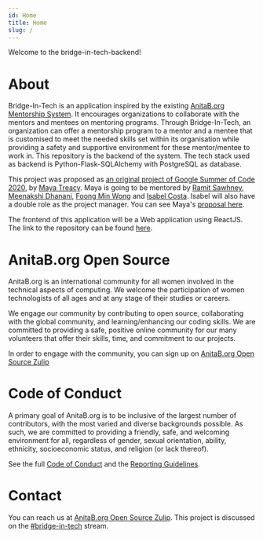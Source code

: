 ```yaml
---
id: Home
title: Home
slug: /
---
```


Welcome to the bridge-in-tech-backend!

# About

Bridge-In-Tech is an application inspired by the existing [AnitaB.org Mentorship System](https://github.com/anitab-org/mentorship-backend/wiki). It encourages organizations to collaborate with the mentors and mentees on mentoring programs. Through Bridge-In-Tech, an organization can offer a mentorship program to a mentor and a mentee that is customised to meet the needed skills set within its organisation while providing a safety and supportive environment for these mentor/mentee to work in. This repository is the backend of the system. The tech stack used as backend is Python-Flask-SQLAlchemy with PostgreSQL as database.

This project was proposed as [an original project of Google Summer of Code 2020](https://summerofcode.withgoogle.com/organizations/4752039663370240/), by [Maya Treacy](https://github.com/mtreacy002). Maya is going to be mentored by [Ramit Sawhney](https://github.com/ramitsawhney27), [Meenakshi Dhanani](https://github.com/meenakshi-dhanani), [Foong Min Wong](https://github.com/foongminwong) and [Isabel Costa](https://github.com/isabelcosta). Isabel will also have a double role as the project manager. You can see Maya's [proposal here](https://docs.google.com/document/d/1ZZCOoWdn2yb6N3qrrgK0SRDQPcx2Pp7kz3yDXDRSHUs/edit#heading=h.h1xuf6xi92mt).

The frontend of this application will be a Web application using ReactJS. The link to the repository can be found [here](https://github.com/anitab-org/bridge-in-tech-web).

# AnitaB.org Open Source

AnitaB.org is an international community for all women involved in the technical aspects of computing. We welcome the participation of women technologists of all ages and at any stage of their studies or careers.

We engage our community by contributing to open source, collaborating with the global community, and learning/enhancing our coding skills. We are committed to providing a safe, positive online community for our many volunteers that offer their skills, time, and commitment to our projects.

In order to engage with the community, you can sign up on [AnitaB.org Open Source Zulip](https://anitab-org.zulipchat.com/)

# Code of Conduct

A primary goal of AnitaB.org is to be inclusive of the largest number of contributors, with the most varied and diverse backgrounds possible. As such, we are committed to providing a friendly, safe, and welcoming environment for all, regardless of gender, sexual orientation, ability, ethnicity, socioeconomic status, and religion (or lack thereof).

See the full [Code of Conduct](https://github.com/anitab-org/bridge-in-tech-backend/blob/develop/.github/CODE_OF_CONDUCT.md) and the [Reporting Guidelines](https://github.com/anitab-org/bridge-in-tech-backend/blob/develop/.github/REPORTING_GUIDELINES.md).


# Contact

You can reach us at [AnitaB.org Open Source Zulip](https://anitab-org.zulipchat.com/#narrow/stream/237630-bridge-in-tech). This project is discussed on the [#bridge-in-tech](https://anitab-org.zulipchat.com/#narrow/stream/237630-bridge-in-tech) stream.